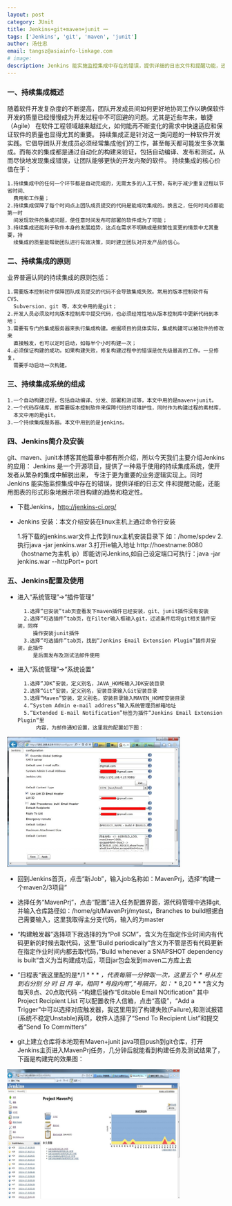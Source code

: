 ```yaml
---                   
layout: post
category: JUnit
title: Jenkins+git+maven+junit 一
tags: ['Jenkins', 'git', 'maven', 'junit']
author: 汤仕忠
email: tangsz@asiainfo-linkage.com
# image: 
description: Jenkins 能实施监控集成中存在的错误，提供详细的日志文件和提醒功能，还能用图表的形式
---
```


### 一、持续集成概述
随着软件开发复杂度的不断提高，团队开发成员间如何更好地协同工作以确保软件开发的质量已经慢慢成为开发过程中不可回避的问题。尤其是近些年来，敏捷（Agile） 在软件工程领域越来越红火，如何能再不断变化的需求中快速适应和保证软件的质量也显得尤其的重要。
持续集成正是针对这一类问题的一种软件开发实践。它倡导团队开发成员必须经常集成他们的工作，甚至每天都可能发生多次集成。而每次的集成都是通过自动化的构建来验证，包括自动编译、发布和测试，从而尽快地发现集成错误，让团队能够更快的开发内聚的软件。
持续集成的核心价值在于：
	
	1.持续集成中的任何一个环节都是自动完成的，无需太多的人工干预，有利于减少重复过程以节省时间、
	  费用和工作量；
	2.持续集成保障了每个时间点上团队成员提交的代码是能成功集成的。换言之，任何时间点都能第一时
	  间发现软件的集成问题，使任意时间发布可部署的软件成为了可能；
	3.持续集成还能利于软件本身的发展趋势，这点在需求不明确或是频繁性变更的情景中尤其重要，持
	  续集成的质量能帮助团队进行有效决策，同时建立团队对开发产品的信心。 

### 二、持续集成的原则

业界普遍认同的持续集成的原则包括：
	
	1.需要版本控制软件保障团队成员提交的代码不会导致集成失败。常用的版本控制软件有 CVS、
      Subversion、git 等，本文中用的是git；
	2.开发人员必须及时向版本控制库中提交代码，也必须经常性地从版本控制库中更新代码到本地；
	3.需要有专门的集成服务器来执行集成构建。根据项目的具体实际，集成构建可以被软件的修改来
	  直接触发，也可以定时启动，如每半个小时构建一次；
	4.必须保证构建的成功。如果构建失败，修复构建过程中的错误是优先级最高的工作。一旦修复，
	  需要手动启动一次构建。

### 三、持续集成系统的组成
	
	1.一个自动构建过程，包括自动编译、分发、部署和测试等，本文中用的是maven+junit。 
	2.一个代码存储库，即需要版本控制软件来保障代码的可维护性，同时作为构建过程的素材库，
	  本文中用的是git。 
	3.一个持续集成服务器。本文中用到的是jenkins。 

### 四、Jenkins简介及安装
git、maven、junit本博客其他篇章中都有所介绍，所以今天我们主要介绍Jenkins的应用：
Jenkins 是一个开源项目，提供了一种易于使用的持续集成系统，使开发者从繁杂的集成中解脱出来，
专注于更为重要的业务逻辑实现上。同时 Jenkins 能实施监控集成中存在的错误，提供详细的日志文
件和提醒功能，还能用图表的形式形象地展示项目构建的趋势和稳定性。


- 下载Jenkins，[http://jenkins-ci.org/ ](http://jenkins-ci.org/ )
- Jenkins 安装：本文介绍安装在linux主机上通过命令行安装
	
	1.将下载的jenkins.war文件上传到linux主机安装目录下
	   如：/home/spdev
	2.执行java -jar jenkins.war
	3.打开ie输入地址 http://hoestname:8080 （hostname为主机  ip）即能访问Jenkins,如自己设定端口可执行：java -jar jenkins.war --httpPort= port


### 五、Jenkins配置及使用
 

	
- 进入“系统管理”->“插件管理”
		
		1.选择“已安装”tab页查看发下maven插件已经安装，git、junit插件没有安装
		2.选择“可选插件”tab页，在Filter输入框输入git，过滤条件后将git相关插件安装，同样
		   操作安装junit插件
		3.选择“可选插件”tab页，找到“Jenkins Email Extension Plugin”插件并安装，此插件
		   是后面发布及测试法邮件使用
		
- 进入“系统管理”->“系统设置”
	
		1.选择“JDK”安装，定义别名，JAVA_HOME输入JDK安装目录
		2.选择“Git”安装，定义别名，安装目录输入Git安装目录
		3.选择“Maven”安装，定义别名，安装目录输入MAVEN_HOME安装目录
		4.“System Admin e-mail address”输入系统管理员邮箱地址
		5.“Extended E-mail Notification”标签为插件“Jenkins Email Extension Plugin“里
		    内容，为邮件通知设置，这里我的配置如下图：
<img src="/images/post/jenkins-setting.jpg" width="400" height="300" alt="image"/>

- 回到Jenkins首页，点击“新Job”，输入job名称如：MavenPrj，选择“构建一个maven2/3项目”
- 选择任务“MavenPrj”，点击“配置”进入任务配置界面，源代码管理中选择git,并输入仓库路径如：/home/git/MavenPrj/mytest，Branches to build根据自己需要输入，这里我取得主分支代码，输入的为master
- “构建触发器”选择项下我选择的为“Poll SCM”，含义为在指定作业时间内有代码更新的时候去取代码，这里”Build periodically“含义为不管是否有代码更新在指定作业时间内都去取代码，”Build whenever a SNAPSHOT dependency is built“含义为当构建成功后，项目jar包会发到maven二方库上去
- ”日程表“我这里配的是*/1 * * * *，代表每隔一分钟取一次，这里五个 * 号从左到右分别
  分 时 日 月 年，相同 * 号段内用”,“号隔开，如：* * 8,20 * * *含义为每天8点、20点取代码
-”构建后操作“Editable Email NOtification” 其中Project Recipient List
 可以配置收件人信箱，点击“高级”，“Add a Trigger”中可以选择对应触发器，我这里用到了构建失败(Failure),和测试报错(系统不稳定Unstable)两项，收件人选择了“Send To Recipient List”和提交者“Send To Committers”

- git上建立仓库将本地现有Maven+junit java项目push到git仓库，打开Jenkins主页进入MavenPrj任务，几分钟后就能看到构建任务及测试结果了，下面是构建完的效果图：


<img src="/images/post/jenkins-setting2.jpg" width="400" height="300" alt="image"/>